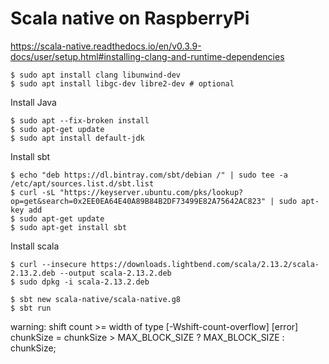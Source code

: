 # Scala native on RaspberryPi


https://scala-native.readthedocs.io/en/v0.3.9-docs/user/setup.html#installing-clang-and-runtime-dependencies

```
$ sudo apt install clang libunwind-dev
$ sudo apt install libgc-dev libre2-dev # optional
```


Install Java

```
$ sudo apt --fix-broken install
$ sudo apt-get update
$ sudo apt install default-jdk
```

Install sbt

```
$ echo "deb https://dl.bintray.com/sbt/debian /" | sudo tee -a /etc/apt/sources.list.d/sbt.list
$ curl -sL "https://keyserver.ubuntu.com/pks/lookup?op=get&search=0x2EE0EA64E40A89B84B2DF73499E82A75642AC823" | sudo apt-key add
$ sudo apt-get update
$ sudo apt-get install sbt
```

Install scala

```
$ curl --insecure https://downloads.lightbend.com/scala/2.13.2/scala-2.13.2.deb --output scala-2.13.2.deb
$ sudo dpkg -i scala-2.13.2.deb 
```


```
$ sbt new scala-native/scala-native.g8
$ sbt run
```

warning: shift count >= width of type [-Wshift-count-overflow]
[error]         chunkSize = chunkSize > MAX_BLOCK_SIZE ? MAX_BLOCK_SIZE : chunkSize;
  
